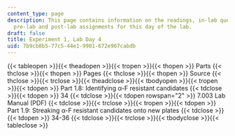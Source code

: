 ```yaml
---
content_type: page
description: This page contains information on the readings, in-lab questions, and
  pre-lab and post-lab assignments for this day of the lab.
draft: false
title: Experiment 1, Lab Day 4
uid: 7b9cb8b5-77c5-44e1-9901-672e967cabdb
---
```

{{< tableopen >}}{{< theadopen >}}{{< tropen >}}{{< thopen >}}
Parts
{{< thclose >}}{{< thopen >}}
Pages
{{< thclose >}}{{< thopen >}}
Source
{{< thclose >}}{{< trclose >}}{{< theadclose >}}{{< tbodyopen >}}{{< tropen >}}{{< tdopen >}}
Part 1.8: Identifying α-F resistant candidates
{{< tdclose >}}{{< tdopen >}}
34
{{< tdclose >}}{{< tdopen rowspan="2" >}}
7.003 Lab Manual (PDF)
{{< tdclose >}}{{< trclose >}}{{< tropen >}}{{< tdopen >}}
Part 1.9: Streaking α-F resistant candidates onto new plates
{{< tdclose >}}{{< tdopen >}}
34-36
{{< tdclose >}}{{< trclose >}}{{< tbodyclose >}}{{< tableclose >}}